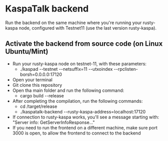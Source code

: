 # KaspaTalk backend

Run the backend on the same machine where you're running your rusty-kaspa node, configured with Testnet11 (use the last version rusty-kaspa).

## Activate the backend from source code (on Linux Ubuntu/Mint)
- Run your rusty-kaspa node on testnet-11, with these parameters:
	- ./kaspad --testnet --netsuffix=11 --utxoindex --rpclisten-borsh=0.0.0.0:17120
- Open your terminal
- Git clone this repository
- Open tha main folder and run the following command:
	- cargo build --release
- After completing the compilation, run the following commands:
	- cd /target/release
 	- ./kaspatalk-backend --rusty-kaspa-address=localhost:17120
- If connection to rusty-kaspa works, you'll see a message starting with: "Server info: GetServerInfoResponse..."
- If you need to run the frontend on a different machine, make sure port 3000 is open, to allow the frontend to connect to the backend
 
